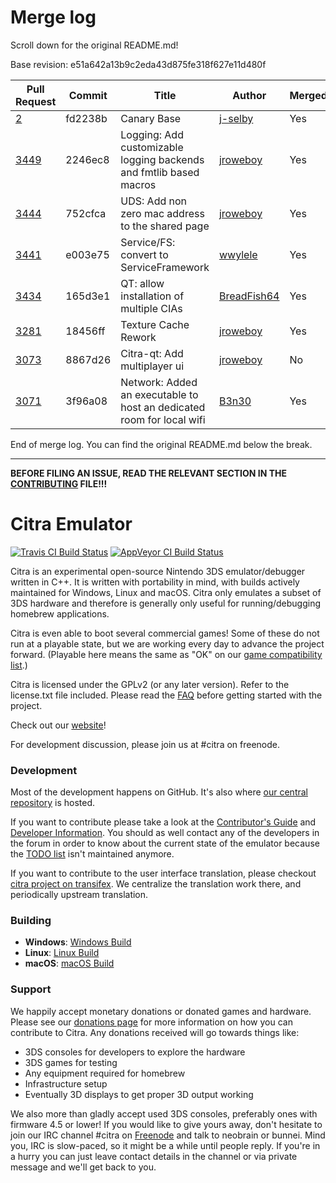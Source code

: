 # Merge log

Scroll down for the original README.md!

Base revision: e51a642a13b9c2eda43d875fe318f627e11d480f

|Pull Request|Commit|Title|Author|Merged?|
|----|----|----|----|----|
|[2](https://github.com/citra-emu/citra-canary/pull/2)|fd2238b|Canary Base|[j-selby](https://github.com/j-selby)|Yes|
|[3449](https://github.com/citra-emu/citra/pull/3449)|2246ec8|Logging: Add customizable logging backends and fmtlib based macros|[jroweboy](https://github.com/jroweboy)|Yes|
|[3444](https://github.com/citra-emu/citra/pull/3444)|752cfca|UDS: Add non zero mac address to the shared page|[jroweboy](https://github.com/jroweboy)|Yes|
|[3441](https://github.com/citra-emu/citra/pull/3441)|e003e75|Service/FS: convert to ServiceFramework|[wwylele](https://github.com/wwylele)|Yes|
|[3434](https://github.com/citra-emu/citra/pull/3434)|165d3e1|QT: allow installation of multiple CIAs |[BreadFish64](https://github.com/BreadFish64)|Yes|
|[3281](https://github.com/citra-emu/citra/pull/3281)|18456ff|Texture Cache Rework|[jroweboy](https://github.com/jroweboy)|Yes|
|[3073](https://github.com/citra-emu/citra/pull/3073)|8867d26|Citra-qt: Add multiplayer ui|[jroweboy](https://github.com/jroweboy)|No|
|[3071](https://github.com/citra-emu/citra/pull/3071)|3f96a08|Network: Added an executable to host an dedicated room for local wifi|[B3n30](https://github.com/B3n30)|Yes|


End of merge log. You can find the original README.md below the break.

------

**BEFORE FILING AN ISSUE, READ THE RELEVANT SECTION IN THE [CONTRIBUTING](https://github.com/citra-emu/citra/blob/master/CONTRIBUTING.md#reporting-issues) FILE!!!**

Citra Emulator
==============
[![Travis CI Build Status](https://travis-ci.org/citra-emu/citra.svg?branch=master)](https://travis-ci.org/citra-emu/citra)
[![AppVeyor CI Build Status](https://ci.appveyor.com/api/projects/status/sdf1o4kh3g1e68m9?svg=true)](https://ci.appveyor.com/project/bunnei/citra)

Citra is an experimental open-source Nintendo 3DS emulator/debugger written in C++. It is written with portability in mind, with builds actively maintained for Windows, Linux and macOS. Citra only emulates a subset of 3DS hardware and therefore is generally only useful for running/debugging homebrew applications.

Citra is even able to boot several commercial games! Some of these do not run at a playable state, but we are working every day to advance the project forward. (Playable here means the same as "OK" on our [game compatibility list](https://citra-emu.org/game).)

Citra is licensed under the GPLv2 (or any later version). Refer to the license.txt file included. Please read the [FAQ](https://citra-emu.org/wiki/faq/) before getting started with the project.

Check out our [website](https://citra-emu.org/)!

For development discussion, please join us at #citra on freenode.

### Development

Most of the development happens on GitHub. It's also where [our central repository](https://github.com/citra-emu/citra) is hosted.

If you want to contribute please take a look at the [Contributor's Guide](CONTRIBUTING.md) and [Developer Information](https://github.com/citra-emu/citra/wiki/Developer-Information). You should as well contact any of the developers in the forum in order to know about the current state of the emulator because the [TODO list](https://docs.google.com/document/d/1SWIop0uBI9IW8VGg97TAtoT_CHNoP42FzYmvG1F4QDA) isn't maintained anymore.

If you want to contribute to the user interface translation, please checkout [citra project on transifex](https://www.transifex.com/citra/citra). We centralize the translation work there, and periodically upstream translation.

### Building

* __Windows__: [Windows Build](https://github.com/citra-emu/citra/wiki/Building-For-Windows)
* __Linux__: [Linux Build](https://github.com/citra-emu/citra/wiki/Building-For-Linux)
* __macOS__: [macOS Build](https://github.com/citra-emu/citra/wiki/Building-for-macOS)


### Support
We happily accept monetary donations or donated games and hardware. Please see our [donations page](https://citra-emu.org/donate/) for more information on how you can contribute to Citra. Any donations received will go towards things like:
* 3DS consoles for developers to explore the hardware
* 3DS games for testing
* Any equipment required for homebrew
* Infrastructure setup
* Eventually 3D displays to get proper 3D output working

We also more than gladly accept used 3DS consoles, preferably ones with firmware 4.5 or lower! If you would like to give yours away, don't hesitate to join our IRC channel #citra on [Freenode](http://webchat.freenode.net/?channels=citra) and talk to neobrain or bunnei. Mind you, IRC is slow-paced, so it might be a while until people reply. If you're in a hurry you can just leave contact details in the channel or via private message and we'll get back to you.
